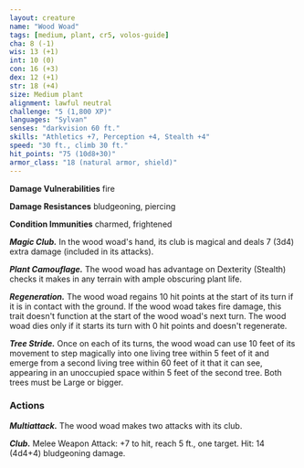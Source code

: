 ```yaml
---
layout: creature
name: "Wood Woad"
tags: [medium, plant, cr5, volos-guide]
cha: 8 (-1)
wis: 13 (+1)
int: 10 (0)
con: 16 (+3)
dex: 12 (+1)
str: 18 (+4)
size: Medium plant
alignment: lawful neutral
challenge: "5 (1,800 XP)"
languages: "Sylvan"
senses: "darkvision 60 ft."
skills: "Athletics +7, Perception +4, Stealth +4"
speed: "30 ft., climb 30 ft."
hit_points: "75 (10d8+30)"
armor_class: "18 (natural armor, shield)"
---
```


**Damage Vulnerabilities** fire

**Damage Resistances** bludgeoning, piercing

**Condition Immunities** charmed, frightened

***Magic Club.*** In the wood woad's hand, its club is magical and deals 7 (3d4) extra damage (included in its attacks).

***Plant Camouflage.*** The wood woad has advantage on Dexterity (Stealth) checks it makes in any terrain with ample obscuring plant life.

***Regeneration.*** The wood woad regains 10 hit points at the start of its turn if it is in contact with the ground. If the wood woad takes fire damage, this trait doesn't function at the start of the wood woad's next turn. The wood woad dies only if it starts its turn with 0 hit points and doesn't regenerate.

***Tree Stride.*** Once on each of its turns, the wood woad can use 10 feet of its movement to step magically into one living tree within 5 feet of it and emerge from a second living tree within 60 feet of it that it can see, appearing in an unoccupied space within 5 feet of the second tree. Both trees must be Large or bigger.

### Actions

***Multiattack.*** The wood woad makes two attacks with its club.

***Club.*** Melee Weapon Attack: +7 to hit, reach 5 ft., one target. Hit: 14 (4d4+4) bludgeoning damage.
